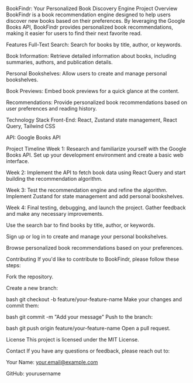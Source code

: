 BookFindr: Your Personalized Book Discovery Engine
Project Overview
BookFindr is a book recommendation engine designed to help users discover new books based on their preferences. By leveraging the Google Books API, BookFindr provides personalized book recommendations, making it easier for users to find their next favorite read.

Features
Full-Text Search: Search for books by title, author, or keywords.

Book Information: Retrieve detailed information about books, including summaries, authors, and publication details.

Personal Bookshelves: Allow users to create and manage personal bookshelves.

Book Previews: Embed book previews for a quick glance at the content.

Recommendations: Provide personalized book recommendations based on user preferences and reading history.

Technology Stack
Front-End: React, Zustand state management, React Query, Tailwind CSS

API: Google Books API

Project Timeline
Week 1: Research and familiarize yourself with the Google Books API. Set up your development environment and create a basic web interface.

Week 2: Implement the API to fetch book data using React Query and start building the recommendation algorithm.

Week 3: Test the recommendation engine and refine the algorithm. Implement Zustand for state management and add personal bookshelves.

Week 4: Final testing, debugging, and launch the project. Gather feedback and make any necessary improvements.

Use the search bar to find books by title, author, or keywords.

Sign up or log in to create and manage your personal bookshelves.

Browse personalized book recommendations based on your preferences.

Contributing
If you'd like to contribute to BookFindr, please follow these steps:

Fork the repository.

Create a new branch:

bash
git checkout -b feature/your-feature-name
Make your changes and commit them:

bash
git commit -m "Add your message"
Push to the branch:

bash
git push origin feature/your-feature-name
Open a pull request.

License
This project is licensed under the MIT License.

Contact
If you have any questions or feedback, please reach out to:

Your Name: your.email@example.com

GitHub: yourusername